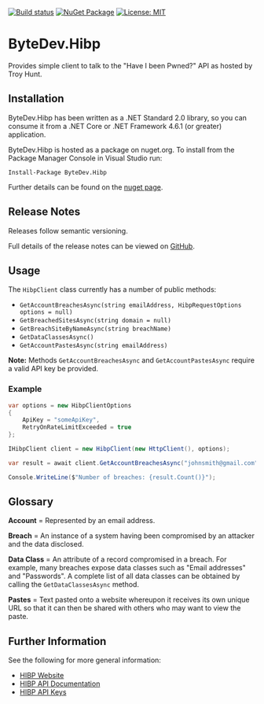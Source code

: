 [![Build status](https://ci.appveyor.com/api/projects/status/github/bytedev/ByteDev.Hibp?branch=master&svg=true)](https://ci.appveyor.com/project/bytedev/ByteDev-Hibp/branch/master)
[![NuGet Package](https://img.shields.io/nuget/v/ByteDev.Hibp.svg)](https://www.nuget.org/packages/ByteDev.Hibp)
[![License: MIT](https://img.shields.io/badge/License-MIT-green.svg)](https://github.com/ByteDev/ByteDev.Hibp/blob/master/LICENSE)

# ByteDev.Hibp

Provides simple client to talk to the "Have I been Pwned?" API as hosted by Troy Hunt.

## Installation

ByteDev.Hibp has been written as a .NET Standard 2.0 library, so you can consume it from a .NET Core or .NET Framework 4.6.1 (or greater) application.

ByteDev.Hibp is hosted as a package on nuget.org.  To install from the Package Manager Console in Visual Studio run:

`Install-Package ByteDev.Hibp`

Further details can be found on the [nuget page](https://www.nuget.org/packages/ByteDev.Hibp/).

## Release Notes

Releases follow semantic versioning.

Full details of the release notes can be viewed on [GitHub](https://github.com/ByteDev/ByteDev.Hibp/blob/master/docs/RELEASE-NOTES.md).

## Usage

The `HibpClient` class currently has a number of public methods:

- `GetAccountBreachesAsync(string emailAddress, HibpRequestOptions options = null)`
- `GetBreachedSitesAsync(string domain = null)`
- `GetBreachSiteByNameAsync(string breachName)`
- `GetDataClassesAsync()`
- `GetAccountPastesAsync(string emailAddress)`

**Note:** Methods `GetAccountBreachesAsync` and `GetAccountPastesAsync` require a valid API key be provided.

### Example

```csharp
var options = new HibpClientOptions
{
    ApiKey = "someApiKey",
    RetryOnRateLimitExceeded = true
};

IHibpClient client = new HibpClient(new HttpClient(), options);

var result = await client.GetAccountBreachesAsync("johnsmith@gmail.com");

Console.WriteLine($"Number of breaches: {result.Count()}");
```

## Glossary

**Account** = Represented by an email address.

**Breach** = An instance of a system having been compromised by an attacker and the data disclosed.

**Data Class** = An attribute of a record compromised in a breach.
For example, many breaches expose data classes such as "Email addresses" and "Passwords".
A complete list of all data classes can be obtained by calling the `GetDataClassesAsync` method.
		
**Pastes** = Text pasted onto a website whereupon it receives its own unique URL so that it can then be shared with others who may want to view the paste.

## Further Information

See the following for more general information:

- [HIBP Website](https://haveibeenpwned.com/)
- [HIBP API Documentation](https://haveibeenpwned.com/API/v3)
- [HIBP API Keys](https://haveibeenpwned.com/API/Key)
